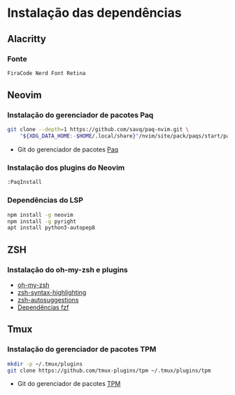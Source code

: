 # Instalação das dependências

## Alacritty

### Fonte

```sh
FiraCode Nerd Font Retina
```

## Neovim

### Instalação do gerenciador de pacotes Paq

```sh
git clone --depth=1 https://github.com/savq/paq-nvim.git \
    "${XDG_DATA_HOME:-$HOME/.local/share}"/nvim/site/pack/paqs/start/paq-nvim
```

* Git do gerenciador de pacotes [Paq](https://github.com/savq/paq-nvim)

### Instalação dos plugins do Neovim

```sh
:PaqInstall
```

### Dependências do LSP

```sh
npm install -g neovim
npm install -g pyright
apt install python3-autopep8
```

## ZSH

### Instalação do oh-my-zsh e plugins
* [oh-my-zsh](https://github.com/robbyrussell/oh-my-zsh)
* [zsh-syntax-highlighting](https://github.com/zsh-users/zsh-syntax-highlighting/blob/master/INSTALL.md)
* [zsh-autosuggestions](https://github.com/zsh-users/zsh-autosuggestions/blob/master/INSTALL.md)
* [Dependências fzf](https://github.com/junegunn/fzf#using-git)


## Tmux

### Instalação do gerenciador de pacotes TPM

```sh
mkdir -p ~/.tmux/plugins
git clone https://github.com/tmux-plugins/tpm ~/.tmux/plugins/tpm
```

* Git do gerenciador de pacotes [TPM](https://github.com/tmux-plugins/tpm)
